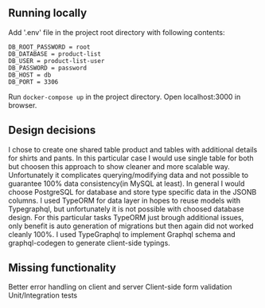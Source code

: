 ## Running locally
Add '.env' file in the project root directory with following contents:

```
DB_ROOT_PASSWORD = root
DB_DATABASE = product-list
DB_USER = product-list-user
DB_PASSWORD = password
DB_HOST = db
DB_PORT = 3306
```

Run `docker-compose up` in the project directory.
Open localhost:3000 in browser.


## Design decisions
I chose to create one shared table product and tables with additional details for shirts and pants. In this particular case I would use single table for both but choosen this approach to show cleaner and more scalable way. Unfortunately it complicates querying/modifying data and not possible to guarantee 100% data consistency(in MySQL at least). In general I would choose PostgreSQL for database and store type specific data in the JSONB columns.
I used TypeORM for data layer in hopes to reuse models with Typegraphql, but
unfortunately it is not possible with choosed database design. For this particular tasks TypeORM just brough additional issues, only benefit is auto generation of migrations but then again did not worked cleanly 100%.
I used TypeGraphql to implement Graphql schema and graphql-codegen to generate client-side typings.


## Missing functionality
Better error handling on client and server
Client-side form validation
Unit/Integration tests
